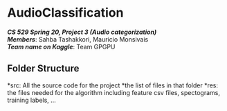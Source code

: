 # AudioClassification
***CS 529 Spring 20, Project 3 (Audio categorization)***<br>
***Members***: Sahba Tashakkori, Mauricio Monsivais <br>
***Team name on Kaggle***: Team GPGPU<br>
## Folder Structure
*src: All the source code for the project</li>
  *the list of files in that folder
*res: the files needed for the algorithm including feature csv files, spectograms, training labels, ...</li>

